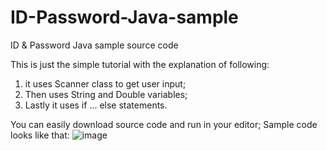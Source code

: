 # ID-Password-Java-sample
ID &amp; Password Java sample source code

This is just the simple tutorial with the explanation of following:
1. it uses Scanner class to get user input;
2. Then uses String and Double variables;
3. Lastly it uses if ... else statements.

You can easily download source code and run in your editor;
Sample code looks like that: ![image](https://user-images.githubusercontent.com/24220136/200119270-e6635466-380a-407a-bb35-713ae8b918c6.png)
